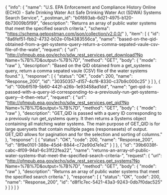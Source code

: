 {
  "info": {
    "name": "U.S. EPA Enforcement and Compliance History Online (ECHO) - Safe Drinking Water Act Safe Drinking Water Act (SDWA) Systems Search Service",
    "_postman_id": "b0f893ab-6d21-4975-b120-6b73009b5f99",
    "description": "Returns an array of public water systems that meet the specified search criteria.",
    "schema": "https://schema.getpostman.com/json/collection/v2.0.0/"
  },
  "item": [
    {
      "id": "8a6fef51-fbb2-4732-b02e-01b4383556ca",
      "name": "based-on-the-qid-obtained-from-a-get-systems-query-return-a-comma-sepated-vaule-csv-file-of-the-wate",
      "request": {
        "url": "http://ofmpub.epa.gov/echo/sdw_rest_services.get_download?No Name=%7B%7D&output=%7B%7D",
        "method": "GET",
        "body": {
          "mode": "raw"
        },
        "description": "Based on the QID obtained from a get_systems query, return a comma sepated vaule (CSV) file of the water systems found."
      },
      "response": [
        {
          "status": "OK",
          "code": 200,
          "name": "Response_200",
          "id": "30350357-d157-4cf8-8330-c37b9c000c25"
        }
      ]
    },
    {
      "id": "00b6f519-5b60-442f-a26b-1e93458ad1dd",
      "name": "get-qid-is-passed-with-a-query-id-corresponding-to-a-previously-run-get-systems-query--it-then-retur",
      "request": {
        "url": "http://ofmpub.epa.gov/echo/sdw_rest_services.get_qid?No Name=%7B%7D&output=%7B%7D",
        "method": "GET",
        "body": {
          "mode": "raw"
        },
        "description": "GET_QID is passed with a query ID corresponding to a previously run get_systems query. It then returns a Systems object containing all matching water systems. The main purpose of GET_QID is for large querysets that contain multiple pages (responsesets) of output. GET_QID allows for pagination and for the selection and sorting of columns."
      },
      "response": [
        {
          "status": "OK",
          "code": 200,
          "name": "Response_200",
          "id": "8f9e0101-388e-45d4-8844-c72e90d7e1e2"
        }
      ]
    },
    {
      "id": "39b6038f-cabc-4f09-94a1-6c31f22fea22",
      "name": "returns-an-array-of-public-water-systems-that-meet-the-specified-search-criteria-",
      "request": {
        "url": "http://ofmpub.epa.gov/echo/sdw_rest_services.get_systems?No Name=%7B%7D&output=%7B%7D",
        "method": "GET",
        "body": {
          "mode": "raw"
        },
        "description": "Returns an array of public water systems that meet the specified search criteria."
      },
      "response": [
        {
          "status": "OK",
          "code": 200,
          "name": "Response_200",
          "id": "d8f1c7ec-5421-43a3-9243-0db7f0dac525"
        }
      ]
    }
  ]
}